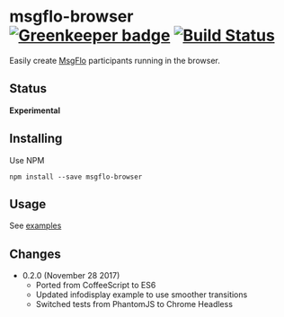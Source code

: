 # msgflo-browser [![Greenkeeper badge](https://badges.greenkeeper.io/msgflo/msgflo-browser.svg)](https://greenkeeper.io/) [![Build Status](https://travis-ci.org/msgflo/msgflo-browser.svg?branch=master)](https://travis-ci.org/msgflo/msgflo-browser)

Easily create [MsgFlo](https://msgflo.org) participants running in the browser.

## Status
**Experimental**

## Installing

Use NPM

    npm install --save msgflo-browser

## Usage

See [examples](./examples)

## Changes

* 0.2.0 (November 28 2017)
  - Ported from CoffeeScript to ES6
  - Updated infodisplay example to use smoother transitions
  - Switched tests from PhantomJS to Chrome Headless
